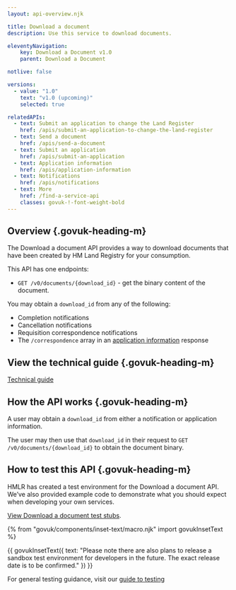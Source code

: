 ```yaml
---
layout: api-overview.njk

title: Download a document
description: Use this service to download documents.

eleventyNavigation:
    key: Download a Document v1.0
    parent: Download a Document

notlive: false

versions:
  - value: "1.0"
    text: "v1.0 (upcoming)"
    selected: true

relatedAPIs:
  - text: Submit an application to change the Land Register
    href: /apis/submit-an-application-to-change-the-land-register 
  - text: Send a document
    href: /apis/send-a-document
  - text: Submit an application
    href: /apis/submit-an-application
  - text: Application information
    href: /apis/application-information
  - text: Notifications
    href: /apis/notifications
  - text: More
    href: /find-a-service-api
    classes: govuk-!-font-weight-bold
---
```


## Overview {.govuk-heading-m}

The Download a document API provides a way to download documents that have been created by HM Land Registry for your consumption.

This API has one endpoints:

- `GET /v0/documents/{download_id}` - get the binary content of the document.

You may obtain a `download_id` from any of the following:

- Completion notifications
- Cancellation notifications
- Requisition correspondence notifications
- The `/correspondence` array in an [application information](/apis/application-information) response

</section>
<section>

## View the technical guide {.govuk-heading-m}

[Technical guide](/apis/download-a-document/1.0/technical-guide)

</section>

<!-- <section>
## View the API specification {.govuk-heading-m}

[Web version (opens in a new tab)](https://landregistry.github.io/bgtechdoc/vcad/v0_3/vcad-spec.html#tag/Notifications-API){rel="noreferrer noopener" target="_blank"}

</section> -->
<section>

## How the API works {.govuk-heading-m}

<!-- <a target="_blank" href="/assets/images/NotificationInteraction.png">
  <img src="/assets/images/NotificationInteraction.png" alt="A diagram showing the interaction of the Notification API.">
</a> -->

<!-- < INSERT IMAGE HERE > -->
<!-- This diagram demonstrates how the download a document API works. -->

A user may obtain a `download_id` from either a notification or application information. 

The user may then use that `download_id` in their request to `GET /v0/documents/{download_id}` to obtain the document binary.
 
</section>
<section>

## How to test this API {.govuk-heading-m}

HMLR has created a test environment for the Download a document API. We’ve also provided example code to demonstrate what you should expect when developing your own services.

[View Download a document test stubs](/apis/download-a-document/1.0/test-stubs).

{% from "govuk/components/inset-text/macro.njk" import govukInsetText %}

{{ govukInsetText({
  text: "Please note there are also plans to release a sandbox test environment for developers in the future. The exact release date is to be confirmed."
}) }}

For general testing guidance, visit our [guide to testing](/a-guide-to-testing)

</section>

